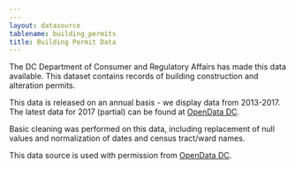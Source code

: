 ```yaml
---
---
layout: datasource
tablename: building_permits
title: Building Permit Data
---
```


The DC Department of Consumer and Regulatory Affairs has made this data available. This dataset contains records of building construction and alteration permits.

This data is released on an annual basis - we display data from 2013-2017. The latest data for 2017 (partial) can be found at [OpenData DC](http://opendata.dc.gov/datasets/building-permits-in-2017).

Basic cleaning was performed on this data, including replacement of null values and normalization of dates and census tract/ward names.

This data source is used with permission from [OpenData DC]({{site.baseurl}}/opendata).
